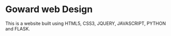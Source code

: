 # Goward web Design

This is a website built using HTML5, CSS3, JQUERY, JAVASCRIPT, PYTHON and FLASK.